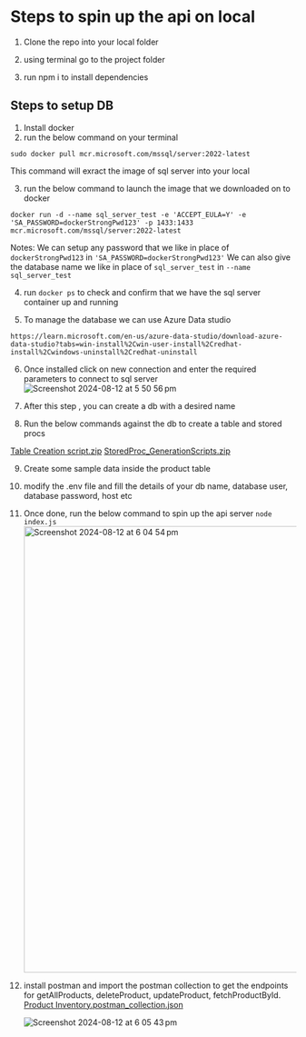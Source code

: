 <h1>Steps to spin up the api on local</h1>

1. Clone the repo into your local folder

2. using terminal go to the project folder

3. run npm i to install dependencies


<h2>Steps to setup DB</h2>

1. Install docker
2. run the below command on your terminal

`sudo docker pull mcr.microsoft.com/mssql/server:2022-latest`

This command will exract the image of sql server into your local

3. run the below command to launch the image that we downloaded on to docker

`docker run -d --name sql_server_test -e 'ACCEPT_EULA=Y' -e 'SA_PASSWORD=dockerStrongPwd123' -p 1433:1433 mcr.microsoft.com/mssql/server:2022-latest`

Notes: We can setup any password that we like in place of `dockerStrongPwd123` in  `'SA_PASSWORD=dockerStrongPwd123'`
       We can also give the database name we like in place of `sql_server_test` in `--name sql_server_test`

4. run `docker ps` to check and confirm that we have the sql server container up and running

5. To manage the database we can use Azure Data studio

`https://learn.microsoft.com/en-us/azure-data-studio/download-azure-data-studio?tabs=win-install%2Cwin-user-install%2Credhat-install%2Cwindows-uninstall%2Credhat-uninstall`

6. Once installed click on new connection and enter the required parameters to connect to sql server
   ![Screenshot 2024-08-12 at 5 50 56 pm](https://github.com/user-attachments/assets/21a86679-92d9-4df5-b7ec-65cdaa46320b)


7. After this step , you can create a db with a desired name

8. Run the below commands against the db to create a table and stored procs



[Table Creation script.zip](https://github.com/user-attachments/files/16578832/Table.Creation.script.zip)
[StoredProc_GenerationScripts.zip](https://github.com/user-attachments/files/16578837/StoredProc_GenerationScripts.zip)

9. Create some sample data inside the product table
10. modify the .env file and fill the details of your db name, database user, database password, host etc
11. Once done, run the below command to spin up the api server
    `node index.js`
    <img width="786" alt="Screenshot 2024-08-12 at 6 04 54 pm" src="https://github.com/user-attachments/assets/63d52bd4-481f-4693-933c-a4a2be6f6f61">

13. install postman and import the postman collection to get the endpoints for getAllProducts, deleteProduct, updateProduct, fetchProductById.
    [Product Inventory.postman_collection.json](https://github.com/user-attachments/files/16577585/Product.Inventory.postman_collection.json)

    ![Screenshot 2024-08-12 at 6 05 43 pm](https://github.com/user-attachments/assets/75ab65b9-b247-4365-b83a-0f81a48438b0)

